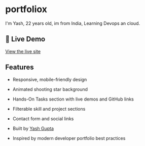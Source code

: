 # portfoliox

I'm Yash, 22 years old, im from India, Learning Devops an cloud.

## 🚀 Live Demo
[View the live site](https://yash-xoxo.github.io/portfoliox/)

## Features
- Responsive, mobile-friendly design
- Animated shooting star background
- Hands-On Tasks section with live demos and GitHub links
- Filterable skill and project sections
- Contact form and social links


- Built by [Yash Gupta](https://github.com/Yash-xoxo)
- Inspired by modern developer portfolio best practices
